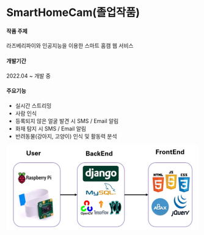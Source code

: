 # SmartHomeCam(졸업작품)

#### 작품 주제
라즈베리파이와 인공지능을 이용한 스마트 홈캠 웹 서비스

#### 개발기간
2022.04 ~ 개발 중

#### 주요기능
- 실시간 스트리밍
- 사람 인식
- 등록되지 않은 얼굴 발견 시 SMS / Email 알림
- 화재 탐지 시 SMS / Email 알림
- 반려동물(강아지, 고양이) 인식 및 활동력 분석

![구조](img/structure.jpg)
